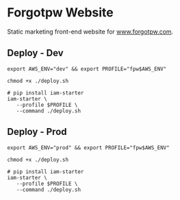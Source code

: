 # Forgotpw Website

Static marketing front-end website for www.forgotpw.com.

## Deploy - Dev

```shell
export AWS_ENV="dev" && export PROFILE="fpw$AWS_ENV"

chmod +x ./deploy.sh

# pip install iam-starter
iam-starter \
   --profile $PROFILE \
   --command ./deploy.sh
```

## Deploy - Prod

```shell
export AWS_ENV="prod" && export PROFILE="fpw$AWS_ENV"

chmod +x ./deploy.sh

# pip install iam-starter
iam-starter \
   --profile $PROFILE \
   --command ./deploy.sh
```

